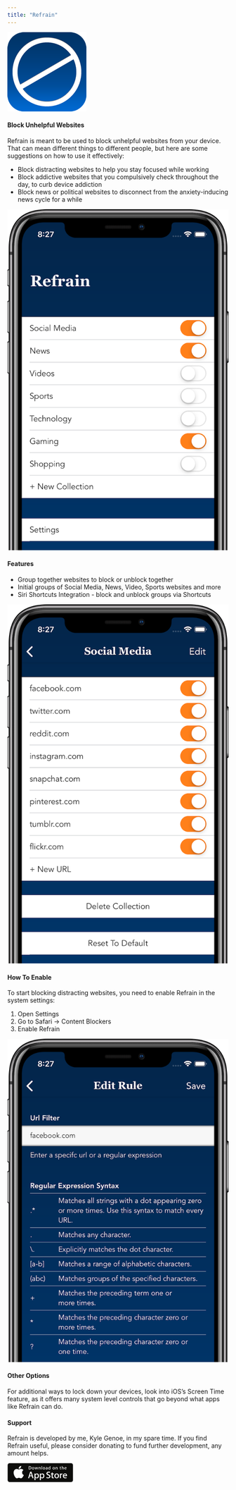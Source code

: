 ```yaml
---
title: "Refrain"
---
```


![refrain app icon](./images/refrain-app-icon.png)


#### Block Unhelpful Websites
Refrain is meant to be used to block unhelpful websites from your device. That can mean different things to different people, but here are some suggestions on how to use it effectively:

- Block distracting websites to help you stay focused while working 
- Block addictive websites that you compulsively check throughout the day, to curb device addiction
- Block news or political websites to disconnect from the anxiety-inducing news cycle for a while

![refrain main screen](./images/refrain1.png)

#### Features
- Group together websites to block or unblock together
- Initial groups of Social Media, News, Video, Sports websites and more
- Siri Shortcuts Integration - block and unblock groups via Shortcuts

![list of blocked websties](./images/refrain2.png)

#### How To Enable
To start blocking distracting websites, you need to enable Refrain in the system settings:

1. Open Settings
2. Go to Safari -> Content Blockers 
3. Enable Refrain


![blocked website view](./images/refrain3.png)

#### Other Options
For additional ways to lock down your devices, look into iOS’s Screen Time feature, as it offers many system level controls that go beyond what apps like Refrain can do. 


#### Support
Refrain is developed by me, Kyle Genoe, in my spare time. If you find Refrain useful, please consider donating to fund further development, any amount helps. 


![app store link](./images/appstore.png)
